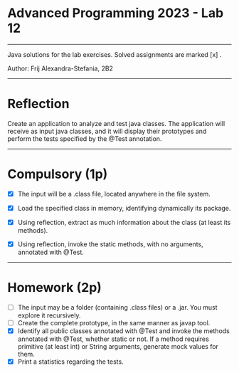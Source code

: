# Advanced Programming 2023 - Lab 12
___________________________
Java solutions for the lab exercises. Solved assignments are marked [x] .

Author: Frij Alexandra-Stefania, 2B2
_____________________________


# Reflection

Create an application to analyze and test java classes.
The application will receive as input java classes, and it will display their prototypes and perform the tests specified by the @Test annotation.


--------------------------------


# Compulsory (1p)

- [x] The input will be a .class file, located anywhere in the file system.
- [x] Load the specified class in memory, identifying dynamically its package.
- [x] Using reflection, extract as much information about the class (at least its methods).
- [x] Using reflection, invoke the static methods, with no arguments, annotated with @Test.


--------------------------------


# Homework (2p)

- [ ] The input may be a folder (containing .class files) or a .jar. You must explore it recursively.
- [ ] Create the complete prototype, in the same manner as javap tool.
- [x] Identify all public classes annotated with @Test and invoke the methods annotated with @Test, whether static or not.
  If a method requires primitive (at least int) or String arguments, generate mock values for them.
- [x] Print a statistics regarding the tests.
